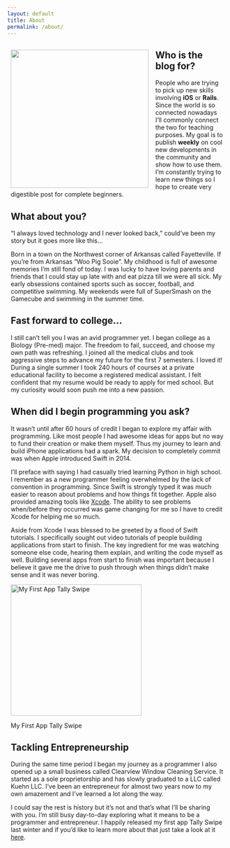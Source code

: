 ```yaml
---
layout: default
title: About
permalink: /about/
---
```


 <div id="cs-content" class="cs-content">
 	<div id="x-section-1"  class="x-section cs-ta-left"  style="margin: 0px;padding: 0px 0px 45px; background-color: transparent;"   >
 		<div  class="x-container cs-ta-center max width"  style="margin: 0px auto;padding: 0px;"   >
 			<div  class="x-column x-sm cs-ta-left x-1-1" style="padding: 0px;margin: 8px;" >
 				<img  class="x-img x-img-rounded" style="width: 316px;float: left;margin-right: 16px;" src="https://www.joshqn.com/wp-content/uploads/2017/09/IMG_6735.jpg" >
 				<h2>Who is the blog for?</h2>
 				<div  class="x-text">
 					<p>
 						People who are trying to pick up new skills involving <strong>iOS</strong> or <strong>Rails</strong>. Since the world is so connected nowadays I&#8217;ll commonly connect the two for teaching purposes. My goal is to publish <strong>weekly</strong> on cool new developments in the community and show how to use them. I&#8217;m constantly trying to learn new things so I hope to create very digestible post for complete beginners.
 					</p>
				</div>
				<h2>What about you?</h2>
				<div  class="x-text"    >
					<p>
						&#8220;I always loved technology and I never looked back,&#8221; could&#8217;ve been my story but it goes more like this&#8230;
					</p>
					<p>
						Born in a town on the Northwest corner of Arkansas called Fayetteville. If you&#8217;re from Arkansas &#8220;Woo Pig Sooie&#8221;. My childhood is full of awesome memories I&#8217;m still fond of today. I was lucky to have loving parents and friends that I could stay up late with and eat pizza till we were all sick. My early obsessions contained sports such as soccer, football, and competitive swimming. My weekends were full of SuperSmash on the Gamecube and swimming in the summer time.
					</p>
					<h2>Fast forward to college&#8230;</h2>
					<p>
						I still can&#8217;t tell you I was an avid programmer yet. I began college as a Biology (Pre-med) major. The freedom to fail, succeed, and choose my own path was refreshing. I joined all the medical clubs and took aggressive steps to advance my future for the first 7 semesters. I loved it! During a single summer I took 240 hours of courses at a private educational facility to become a registered medical assistant. I felt confident that my resume would be ready to apply for med school. But my curiosity would soon push me into a new passion.
					</p>
					<h2>When did I begin programming you ask?</h2>
					<p>
						It wasn&#8217;t until after 60 hours of credit I began to explore my affair with programming. Like most people I had awesome ideas for apps but no way to fund their creation or make them myself. Thus my journey to learn and build iPhone applications had a spark. My decision to completely commit was when Apple introduced Swift in 2014.
					</p>
					<p>
						I&#8217;ll preface with saying I had casually tried learning Python in high school. I remember as a new programmer feeling overwhelmed by the lack of convention in programming. Since Swift is strongly typed it was much easier to reason about problems and how things fit together. Apple also provided amazing tools like <a href="https://developer.apple.com/xcode/">Xcode</a>. The ability to see problems when/before they occurred was game changing for me so I have to credit Xcode for helping me so much.
					</p>
					<p>
						Aside from Xcode I was blessed to be greeted by a flood of Swift tutorials. I specifically sought out video tutorials of people building applications from start to finish. The key ingredient for me was watching someone else code, hearing them explain, and writing the code myself as well. Building several apps from start to finish was important because I believe it gave me the drive to push through when things didn&#8217;t make sense and it was never boring.
					</p>
					<p>
						<div id="attachment_109" style="width: 310px" class="wp-caption alignright"><a href="https://www.joshqn.com/wp-content/uploads/2015/11/OneCounterSelected.png">
							<img data-attachment-id="109" data-permalink="https://www.joshqn.com/tally-swipe/onecounterselected/" data-orig-file="https://www.joshqn.com/wp-content/uploads/2015/11/OneCounterSelected.png" data-orig-size="2400,2400" data-comments-opened="1" data-image-meta="{&quot;aperture&quot;:&quot;0&quot;,&quot;credit&quot;:&quot;&quot;,&quot;camera&quot;:&quot;&quot;,&quot;caption&quot;:&quot;&quot;,&quot;created_timestamp&quot;:&quot;0&quot;,&quot;copyright&quot;:&quot;&quot;,&quot;focal_length&quot;:&quot;0&quot;,&quot;iso&quot;:&quot;0&quot;,&quot;shutter_speed&quot;:&quot;0&quot;,&quot;title&quot;:&quot;&quot;,&quot;orientation&quot;:&quot;0&quot;}" data-image-title="Tally Swipe" data-image-description="" data-medium-file="https://www.joshqn.com/wp-content/uploads/2015/11/OneCounterSelected-300x300.png" data-large-file="https://www.joshqn.com/wp-content/uploads/2015/11/OneCounterSelected-1024x1024.png" class="size-medium wp-image-109" src="https://www.joshqn.com/wp-content/uploads/2015/11/OneCounterSelected-300x300.png" alt="My First App Tally Swipe" width="300" height="300" /></a><p class="wp-caption-text">My First App Tally Swipe</p>
						</div>
					</p>
					<h2>Tackling Entrepreneurship</h2>
					<p>
						During the same time period I began my journey as a programmer I also opened up a small business called Clearview Window Cleaning Service. It started as a sole proprietorship and has slowly graduated to a LLC called Kuehn LLC. I&#8217;ve been an entrepreneur for almost two years now to my own amazement and I&#8217;ve learned a lot along the way.
					</p>
					<p>
						I could say the rest is history but it&#8217;s not and that&#8217;s what I&#8217;ll be sharing with you. I&#8217;m still busy day-to-day exploring what it means to be a programmer and entrepreneur. I happily released my first app Tally Swipe last winter and if you&#8217;d like to learn more about that just take a look at it <a href="http://www.joshqn.com/past-apps/">here</a>.
					</p>
				</div>
			</div>
		</div>
	</div>
</div>
